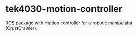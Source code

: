 # tek4030-motion-controller
ROS package with motion controller for a robotic manipulator (CrustCrawler).
